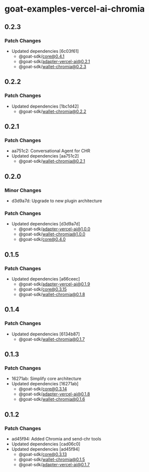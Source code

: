 # goat-examples-vercel-ai-chromia

## 0.2.3

### Patch Changes

- Updated dependencies [6c03f61]
  - @goat-sdk/core@0.4.1
  - @goat-sdk/adapter-vercel-ai@0.2.1
  - @goat-sdk/wallet-chromia@0.2.3

## 0.2.2

### Patch Changes

- Updated dependencies [1bc1d42]
  - @goat-sdk/wallet-chromia@0.2.2

## 0.2.1

### Patch Changes

- aa751c2: Conversational Agent for CHR
- Updated dependencies [aa751c2]
  - @goat-sdk/wallet-chromia@0.2.1

## 0.2.0

### Minor Changes

- d3d9a7d: Upgrade to new plugin architecture

### Patch Changes

- Updated dependencies [d3d9a7d]
  - @goat-sdk/adapter-vercel-ai@1.0.0
  - @goat-sdk/wallet-chromia@1.0.0
  - @goat-sdk/core@0.4.0

## 0.1.5

### Patch Changes

- Updated dependencies [a66ceec]
  - @goat-sdk/adapter-vercel-ai@0.1.9
  - @goat-sdk/core@0.3.15
  - @goat-sdk/wallet-chromia@0.1.8

## 0.1.4

### Patch Changes

- Updated dependencies [6134b87]
  - @goat-sdk/wallet-chromia@0.1.7

## 0.1.3

### Patch Changes

- 16271ab: Simplify core architecture
- Updated dependencies [16271ab]
  - @goat-sdk/core@0.3.14
  - @goat-sdk/adapter-vercel-ai@0.1.8
  - @goat-sdk/wallet-chromia@0.1.6

## 0.1.2

### Patch Changes

- ad45f94: Added Chromia and send-chr tools
- Updated dependencies [cad06c0]
- Updated dependencies [ad45f94]
  - @goat-sdk/core@0.3.13
  - @goat-sdk/wallet-chromia@0.1.5
  - @goat-sdk/adapter-vercel-ai@0.1.7
